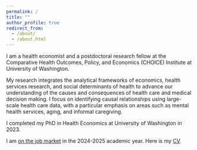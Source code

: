 ```yaml
---
permalink: /
title: ""
author_profile: true
redirect_from: 
  - /about/
  - /about.html
---
```

I am a health economist and a postdoctoral research fellow at the Comparative Health Outcomes, Policy, and Economics (CHOICE) Institute at University of Washington.

My research integrates the analytical frameworks of economics, health services research, and social determinants of health to advance our understanding of the causes and consequences of health care and medical decision making. I focus on identifying causal relationships using large-scale health care data, with a particular emphasis on areas such as mental health services, aging, and informal caregiving. 

I completed my PhD in Health Economics at University of Washington in 2023.

I am <ins>on the job market</ins> in the 2024-2025 academic year. Here is my [CV](CV_DLee.pdf).
